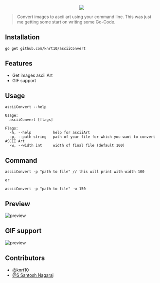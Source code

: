 <p align="center">
  <img src="https://user-images.githubusercontent.com/24803604/45256385-603e1780-b3b3-11e8-83e5-a1f366de844c.png" />
</p>

> Convert images to ascii art using your command line. This was just me getting some start on writing some Go-Code.

## Installation

```
go get github.com/knrt10/asciiConvert
```

## Features

- Get images ascii Art
- GIF support

## Usage

`asciiConvert --help` 

```
Usage:
  asciiConvert [flags]

Flags:
  -h, --help          help for asciiArt
  -p, --path string   path of your file for which you want to convert ASCII Art
  -w, --width int     width of final file (default 100)
```

## Command

```
asciiConvert -p "path to file" // this will print with width 100

or

asciiConvert -p "path to file" -w 150
```

## Preview
![preview](https://user-images.githubusercontent.com/24803604/45258693-a4dca980-b3d9-11e8-9935-aa33646a16e6.gif)

## GIF support 

![preview](https://user-images.githubusercontent.com/22731013/67517637-a1c97900-f6c0-11e9-8da7-c5cf93261b44.gif)

## Contributors

- [@knrt10](https://github.com/knrt10)
- [@S Santosh Nagaraj](https://github.com/yolossn)
